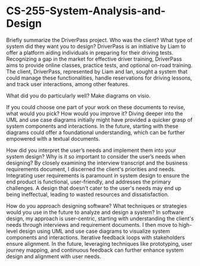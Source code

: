 # CS-255-System-Analysis-and-Design

Briefly summarize the DriverPass project. Who was the client? What type of system did they want you to design?
DriverPass is an initiative by Liam to offer a platform aiding individuals in preparing for their driving tests. Recognizing a gap in the market for effective driver training, DriverPass aims to provide online classes, practice tests, and optional on-road training. The client, DriverPass, represented by Liam and Ian, sought a system that could manage these functionalities, handle reservations for driving lessons, and track user interactions, among other features.

What did you do particularly well?
Make diagrams on visio.

If you could choose one part of your work on these documents to revise, what would you pick? How would you improve it?
Diving deeper into the UML and use case diagrams initially might have provided a quicker grasp of system components and interactions. In the future, starting with these diagrams could offer a foundational understanding, which can be further empowered with a textual documents.

How did you interpret the user’s needs and implement them into your system design? Why is it so important to consider the user’s needs when designing?
By closely examining the interview transcript and the business requirements document, I discerned the client's priorities and needs. Integrating user requirements is paramount in system design to ensure the end product is functional, user-friendly, and addresses the primary challenges. A design that doesn't cater to the user's needs may end up being ineffectual, leading to wasted resources and dissatisfaction.

How do you approach designing software? What techniques or strategies would you use in the future to analyze and design a system?
In software design, my approach is user-centric, starting with understanding the client's needs through interviews and requirement documents. I then move to high-level design using UML and use case diagrams to visualize system components and interactions. Iterative feedback loops with stakeholders ensure alignment. In the future, leveraging techniques like prototyping, user journey mapping, and continuous feedback can further enhance system design and alignment with user needs.
